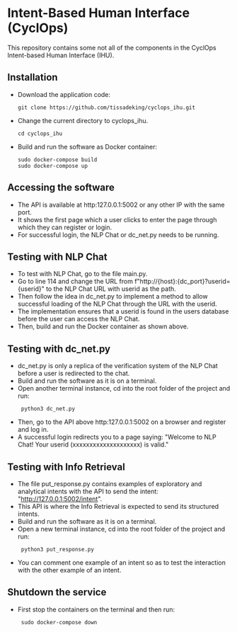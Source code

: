 # Intent-Based Human Interface (CyclOps)

This repository contains some not all of the components in the CyclOps Intent-based Human Interface (IHU).


## Installation

- Download the application code:
    ```
    git clone https://github.com/tissadeking/cyclops_ihu.git
    ```
- Change the current directory to cyclops_ihu.
    ```
    cd cyclops_ihu

- Build and run the software as Docker container:
    ```
    sudo docker-compose build
    sudo docker-compose up
    ```
## Accessing the software
- The API is available at http:127.0.0.1:5002 or any other IP with the same port.
- It shows the first page which a user clicks to enter the page through which they can register or login.
- For successful login, the NLP Chat or dc_net.py needs to be running. 

## Testing with NLP Chat
- To test with NLP Chat, go to the file main.py.
- Go to line 114 and change the URL from f"http://{host}:{dc_port}?userid={userid}" to the NLP Chat URL with userid as the path.
- Then follow the idea in dc_net.py to implement a method to allow successful loading of the NLP Chat through the URL with the userid.
- The implementation ensures that a userid is found in the users database before the user can access the NLP Chat.
- Then, build and run the Docker container as shown above.

## Testing with dc_net.py
- dc_net.py is only a replica of the verification system of the NLP Chat before a user is redirected to the chat.
- Build and run the software as it is on a terminal.
- Open another terminal instance, cd into the root folder of the project and run:
   ```
    python3 dc_net.py
- Then, go to the API above http:127.0.0.1:5002 on a browser and register and log in.
- A successful login redirects you to a page saying: "Welcome to NLP Chat! Your userid (xxxxxxxxxxxxxxxxxxxx) is valid."

## Testing with Info Retrieval
- The file put_response.py contains examples of exploratory and analytical intents with the API to send the intent: "http://127.0.0.1:5002/intent".
- This API is where the Info Retrieval is expected to send its structured intents.
- Build and run the software as it is on a terminal.
- Open a new terminal instance, cd into the root folder of the project and run:
   ```
    python3 put_response.py
- You can comment one example of an intent so as to test the interaction with the other example of an intent.

## Shutdown the service
- First stop the containers on the terminal and then run:
   ```
    sudo docker-compose down